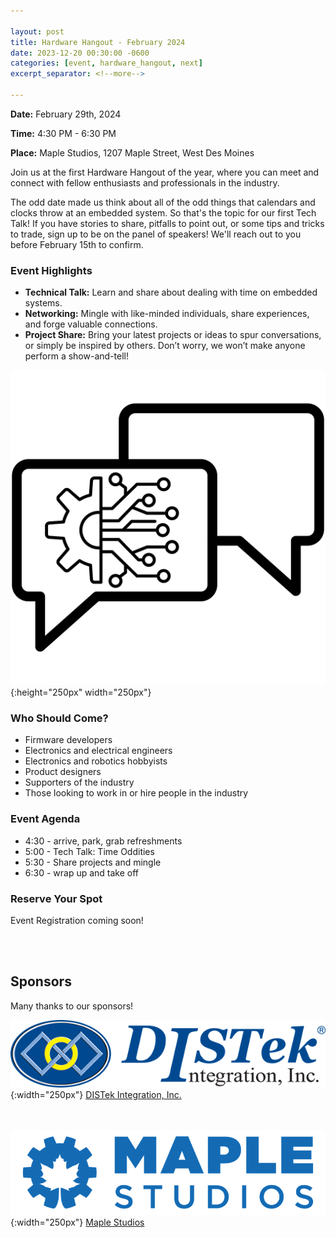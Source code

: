 ```yaml
---

layout: post
title: Hardware Hangout - February 2024
date: 2023-12-20 00:30:00 -0600
categories: [event, hardware_hangout, next]
excerpt_separator: <!--more-->

---
```


**Date:**  February 29th, 2024

**Time:**  4:30 PM - 6:30 PM

**Place:** Maple Studios, 1207 Maple Street, West Des Moines

Join us at the first Hardware Hangout of the year, where you can meet and connect with fellow enthusiasts and professionals in the industry.

The odd date made us think about all of the odd things that calendars and clocks throw at an embedded system. So that's the topic for our first Tech Talk! If you have stories to share, pitfalls to point out, or some tips and tricks to trade, sign up to be on the panel of speakers! We'll reach out to you before February 15th to confirm. 

<!--more-->

### Event Highlights

- **Technical Talk:** Learn and share about dealing with time on embedded systems.
- **Networking:** Mingle with like-minded individuals, share experiences, and forge valuable connections.
- **Project Share:** Bring your latest projects or ideas to spur conversations, or simply be inspired by others. Don’t worry, we won’t make anyone perform a show-and-tell!

![Icon](/assets/images/icon_hardware_hangout.png){:height="250px" width="250px"}

### Who Should Come?

- Firmware developers
- Electronics and electrical engineers
- Electronics and robotics hobbyists
- Product designers
- Supporters of the industry
- Those looking to work in or hire people in the industry

### Event Agenda

- 4:30 - arrive, park, grab refreshments
- 5:00 - Tech Talk: Time Oddities
- 5:30 - Share projects and mingle
- 6:30 - wrap up and take off

### Reserve Your Spot

Event Registration coming soon!

<br /><br />

## Sponsors

Many thanks to our sponsors!

![DISTek Logo](/assets/images/DISTek_Logo.png){:width="250px"}
[DISTek Integration, Inc.](https://distek.com/)

<br /><br />
![Maple Studios Logo](/assets/images/maple_studios_logo.png){:width="250px"}
[Maple Studios](https://www.maplestudios.com/)